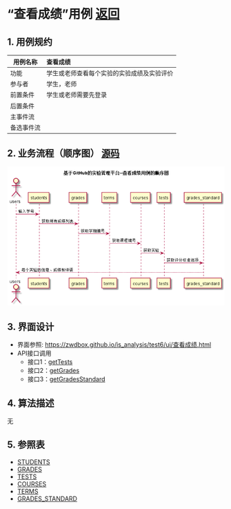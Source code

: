 <!-- markdownlint-disable MD033-->
<!-- 禁止MD033类型的警告 https://www.npmjs.com/package/markdownlint -->

# “查看成绩”用例 [返回](../README.md)
## 1. 用例规约

|用例名称|查看成绩|
|-------|:-------------|
|功能|学生或老师查看每个实验的实验成绩及实验评价|
|参与者|学生，老师|
|前置条件|学生或老师需要先登录|
|后置条件| |
|主事件流| |
|备选事件流| |

## 2. 业务流程（顺序图） [源码](../src/查看成绩.puml)
![查看成绩](../查看成绩.png) 

## 3. 界面设计
- 界面参照: https://zwdbox.github.io/is_analysis/test6/ui/查看成绩.html
- API接口调用
    - 接口1：[getTests](../impl/getTests.md) 
    - 接口2：[getGrades](../impl/getGrades.md) 
    - 接口3：[getGradesStandard](../impl/getGradesStandard.md) 

## 4. 算法描述
 无
    
## 5. 参照表
- [STUDENTS](../数据库设计.md/#STUDENTS)
- [GRADES](../数据库设计.md/#GRADES)
- [TESTS](../数据库设计.md/#TESTS)
- [COURSES](../数据库设计.md/#COURSES)
- [TERMS](../数据库设计.md/#TERMS)
- [GRADES_STANDARD](../数据库设计.md/#GRADES_STANDARD)
